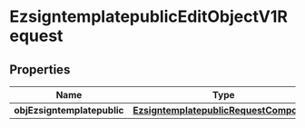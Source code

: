 

# EzsigntemplatepublicEditObjectV1Request

## Properties

Name | Type | Description | Notes
------------ | ------------- | ------------- | -------------
**objEzsigntemplatepublic** | [**EzsigntemplatepublicRequestCompound**](EzsigntemplatepublicRequestCompound.md) |  | 




